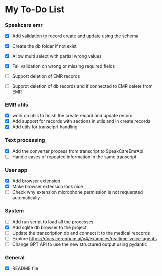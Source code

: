 # My To-Do List

### Speakcare emr
- [x] Add validation to record create and update using the schema
- [x] Create the db folder if not exist
- [x] Allow multi select with partial wrong values
- [x] Fail validation on wrong or missing required fields
- [ ] Support deletion of EMR records
- [ ] Supprot deletion of db records and if connected to EMR delete from EMR


### EMR utils
- [x] work on utils to finish the create record and update record
- [x] Add support for records with sections in utils and in create records
- [x] Add utils for transciprt handling

### Text processing
- [x] Add the converter process from transcript to SpeakCareEmrApi
- [ ] Handle cases of repeated information in the same transcript

### User app
- [x] Add browser extension
- [x] Make browser extension look nice
- [ ] Check why extension microphone permission is not requersted automatically

### System
- [ ] Add run script to load all the processes
- [x] Add sqlite db browser to the project
- [ ] Update the transcription db and connect it to the medical reocords
- [ ] Explore https://docs.cerebrium.ai/v4/examples/realtime-voice-agents
- [ ] Change GPT API to use the new structured output using pydantic

### General
- [x] README file